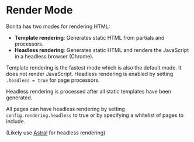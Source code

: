 # Render Mode 
Bonita has two modes for rendering HTML:

- **Template rendering**: Generates static HTML from partials and processors.
- **Headless rendering**: Generates static HTML and renders the JavaScript in a headless browser (Chrome).

Template rendering is the fastest mode which is also the default mode. It does not render JavaScript.
Headless rendering is enabled by setting `.headless = true` for page processors. 

Headless rendering is processed after all static templates have been generated.

All pages can have headless rendering by setting `config.rendering.headless` to true or by specifying a whitelist of pages to include.

(Likely use [Astral](https://astral.deno.dev/guides/attributes/) for headless rendering)
